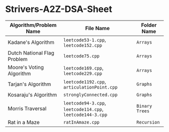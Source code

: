 # Strivers-A2Z-DSA-Sheet

| Algorithm/Problem Name                      | File Name                    | Folder Name       |
|---------------------------------------------|------------------------------|-------------------|
| Kadane's Algorithm                          | `leetcode53-1.cpp`, `leetcode152.cpp`       | `Arrays`          |
| Dutch National Flag Problem                          | `leetcode75.cpp`       | `Arrays`          |
| Moore's Voting Algorithm                         | `leetcode169.cpp`, `leetcode229.cpp`       | `Arrays`          |
| Tarjan's Algorithm                         | `leetcode1192.cpp`, `articulationPoint.cpp`       | `Graphs`|
| Kosaraju's Algorithm                         | `stronglyConnected.cpp`       | `Graphs`|
| Morris Traversal                         | `leetcode94-3.cpp`, `leetcode114.cpp`, `leetcode144-3.cpp`       | `Binary Trees`|
| Rat in a Maze                         | `ratInAmaze.cpp`       | `Recursion`|
